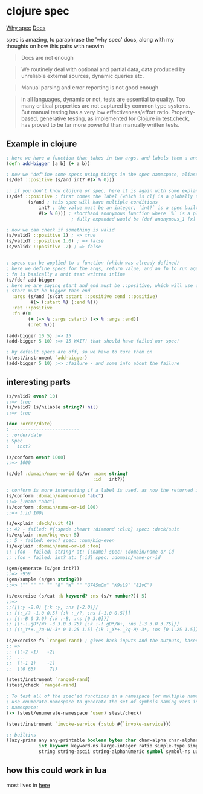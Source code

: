 # clojure spec

[Why spec](https://clojure.org/about/spec)
[Docs](https://clojure.org/guides/spec)

spec is amazing, to paraphrase the 'why spec' docs, along with my thoughts on how this pairs with neovim

> Docs are not enough

> We routinely deal with optional and partial data, data produced by unreliable external sources, dynamic queries etc.

> Manual parsing and error reporting is not good enough

> in all languages, dynamic or not, tests are essential to quality. Too many critical properties are not captured by common type systems. But manual testing has a very low effectiveness/effort ratio. Property-based, generative testing, as implemented for Clojure in test.check, has proved to be far more powerful than manually written tests.

## Example in clojure

```clj
; here we have a function that takes in two args, and labels them a and b, it then adds them and returns the result
(defn add-bigger [a b] (+ a b))

; now we 'def'ine some specs using things in the spec namespace, aliased here to `s`.
(s/def ::positive (s/and int? #(> % 0)))

;; if you don't know clojure or spec, here it is again with some explanation
(s/def ::positive ; first comes the label (which is clj is a globally unique thanks to namespaces), this will be put in the global registry
		(s/and ; this spec will have multiple conditions
			int? ; the value must be an integer, `int?` is a spec builtin
			#(> % 0))) ; shorthand anonymous function where `%` is a placeholder for the argument
						; fully expanded would be (def anonymous_1 [x] (> x 0))

; now we can check if something is valid
(s/valid? ::positive 1) ; => true
(s/valid? ::positive 1.0) ; => false
(s/valid? ::positive -2) ; => false


; specs can be applied to a function (which was already defined)
; here we define specs for the args, return value, and an fn to run against the returned value.
; fn is basically a unit test written inline
(s/fdef add-bigger
; here we are saying start and end must be ::positive, which will use our spec from earlier
; start must be bigger than end
  :args (s/and (s/cat :start ::positive :end ::positive)
         #(> (:start %) (:end %)))
  :ret ::positive
  :fn #(=
       	(+ (-> % :args :start) (-> % :args :end))
       	(:ret %)))

(add-bigger 10 5) ;=> 15
(add-bigger 5 10) ;=> 15 WAIT! that should have failed our spec!

; by default specs are off, so we have to turn them on
(stest/instrument `add-bigger)
(add-bigger 5 10) ;=> :failure - and some info about the failure
```

## interesting parts

```clj
(s/valid? even? 10)
;;=> true
(s/valid? (s/nilable string?) nil)
;;=> true

(doc :order/date)
; -------------------------
; :order/date
; Spec
;   inst?

(s/conform even? 1000)
;;=> 1000

(s/def :domain/name-or-id (s/or :name string?
                                :id   int?))

; conform is more interesting if a label is used, as now the returned items are 'destructured' and available via their labels
(s/conform :domain/name-or-id "abc")
;;=> [:name "abc"]
(s/conform :domain/name-or-id 100)
;;=> [:id 100]

(s/explain :deck/suit 42)
;; 42 - failed: #{:spade :heart :diamond :club} spec: :deck/suit
(s/explain :num/big-even 5)
;; 5 - failed: even? spec: :num/big-even
(s/explain :domain/name-or-id :foo)
;; :foo - failed: string? at: [:name] spec: :domain/name-or-id
;; :foo - failed: int? at: [:id] spec: :domain/name-or-id

(gen/generate (s/gen int?))
;;=> -959
(gen/sample (s/gen string?))
;;=> ("" "" "" "" "8" "W" "" "G74SmCm" "K9sL9" "82vC")

(s/exercise (s/cat :k keyword? :ns (s/+ number?)) 5)
;;=>
;;([(:y -2.0) {:k :y, :ns [-2.0]}]
;; [(:_/? -1.0 0.5) {:k :_/?, :ns [-1.0 0.5]}]
;; [(:-B 0 3.0) {:k :-B, :ns [0 3.0]}]
;; [(:-!.gD*/W+ -3 3.0 3.75) {:k :-!.gD*/W+, :ns [-3 3.0 3.75]}]
;; [(:_Y*+._?q-H/-3* 0 1.25 1.5) {:k :_Y*+._?q-H/-3*, :ns [0 1.25 1.5]}])

(s/exercise-fn `ranged-rand) ; gives back inputs and the outputs, based on gen/sample
;; =>
;; ([(-2 -1)   -2]
;;  ...
;;  [(-1 1)    -1]
;;  [(0 65)     7])

(stest/instrument `ranged-rand)
(stest/check `ranged-rand)

; To test all of the spec’ed functions in a namespace (or multiple namespaces),
; use enumerate-namespace to generate the set of symbols naming vars in the
; namespace:
(-> (stest/enumerate-namespace 'user) stest/check)

(stest/instrument `invoke-service {:stub #{`invoke-service}})

;; builtins
(lazy-prims any any-printable boolean bytes char char-alpha char-alphanumeric char-ascii double
            int keyword keyword-ns large-integer ratio simple-type simple-type-printable
            string string-ascii string-alphanumeric symbol symbol-ns uuid)
```

## how this could work in lua

most lives in [ here ](./clojure.lua)
